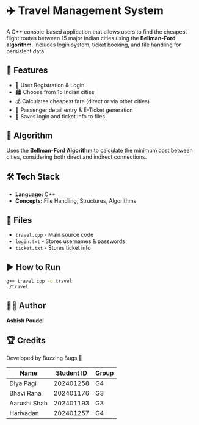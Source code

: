 # ✈️ Travel Management System

A C++ console-based application that allows users to find the cheapest flight routes between 15 major Indian cities using the **Bellman-Ford algorithm**. Includes login system, ticket booking, and file handling for persistent data.

## 🚀 Features

- 🔐 User Registration & Login
- 🏙️ Choose from 15 Indian cities
- 💰 Calculates cheapest fare (direct or via other cities)
- 🎫 Passenger detail entry & E-Ticket generation
- 💾 Saves login and ticket info to files

## 🧠 Algorithm

Uses the **Bellman-Ford Algorithm** to calculate the minimum cost between cities, considering both direct and indirect connections.

## 🛠️ Tech Stack

- **Language:** C++
- **Concepts:** File Handling, Structures, Algorithms

## 📁 Files

- `travel.cpp` - Main source code
- `login.txt` - Stores usernames & passwords
- `ticket.txt` - Stores ticket info

## ▶️ How to Run

```bash
g++ travel.cpp -o travel
./travel
```

## 🙋‍♂️ Author

**Ashish Poudel**

## 🏆 Credits

Developed by Buzzing Bugs 🚀

| Name         | Student ID | Group |
| ------------ | ---------- | ----- |
| Diya Pagi    | 202401258  | G4    |
| Bhavi Rana   | 202401176  | G3    |
| Aarushi Shah | 202401193  | G3    |
| Harivadan    | 202401257  | G4    |



